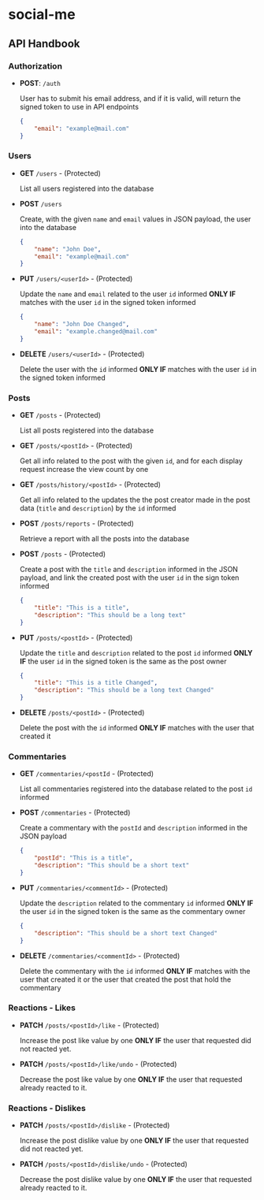 # social-me

## API Handbook

### Authorization

* **POST**: `/auth`

  User has to submit his email address, and if it is valid, will return the signed token to use in API endpoints

  ```json
  {
      "email": "example@mail.com"
  }
  ```

### Users

* **GET** `/users` - (Protected)

  List all users registered into the database

* **POST** `/users`

  Create, with the given `name` and `email` values in JSON payload, the user into the database

  ```json
  {
      "name": "John Doe",
      "email": "example@mail.com"
  }
  ```

* **PUT** `/users/<userId>` - (Protected)

  Update the `name` and `email` related to the user `id` informed **ONLY IF** matches with the user `id` in the signed token informed

  ```json
  {
      "name": "John Doe Changed",
      "email": "example.changed@mail.com"
  }
  ```

* **DELETE** `/users/<userId>` - (Protected)

  Delete the user with the `id` informed **ONLY IF** matches with the user `id` in the signed token informed

### Posts

* **GET** `/posts` - (Protected)

  List all posts registered into the database

* **GET** `/posts/<postId>` - (Protected)

  Get all info related to the post with the given `id`, and for each display request increase the view count by one

* **GET** `/posts/history/<postId>` - (Protected)

  Get all info related to the updates the the post creator made in the post data (`title` and `description`) by the `id` informed

* **POST** `/posts/reports` - (Protected)

  Retrieve a report with all the posts into the database

* **POST** `/posts` - (Protected)

  Create a post with the `title` and `description` informed in the JSON payload, and link the created post with the user `id` in the sign token informed

  ```json
  {
      "title": "This is a title",
      "description": "This should be a long text"
  }
  ```

* **PUT** `/posts/<postId>` - (Protected)

  Update the `title` and `description` related to the post `id` informed **ONLY IF** the user `id` in the signed token is the same as the post owner

  ```json
  {
      "title": "This is a title Changed",
      "description": "This should be a long text Changed"
  }
  ```

* **DELETE** `/posts/<postId>` - (Protected)

  Delete the post with the `id` informed **ONLY IF** matches with the user that created it

### Commentaries

* **GET** `/commentaries/<postId` - (Protected)

  List all commentaries registered into the database related to the post `id` informed

* **POST** `/commentaries` - (Protected)

  Create a commentary with the `postId` and `description` informed in the JSON payload

  ```json
  {
      "postId": "This is a title",
      "description": "This should be a short text"
  }
  ```

* **PUT** `/commentaries/<commentId>` - (Protected)

  Update the `description` related to the commentary `id` informed **ONLY IF** the user `id` in the signed token is the same as the commentary owner

  ```json
  {
      "description": "This should be a short text Changed"
  }
  ```

* **DELETE** `/commentaries/<commentId>` - (Protected)

  Delete the commentary with the `id` informed **ONLY IF** matches with the user that created it or the user that created the post that hold the commentary

### Reactions - Likes

* **PATCH** `/posts/<postId>/like` - (Protected)

  Increase the post like value by one **ONLY IF** the user that requested did not reacted yet.

* **PATCH** `/posts/<postId>/like/undo` - (Protected)

  Decrease the post like value by one **ONLY IF** the user that requested already reacted to it.

### Reactions - Dislikes

* **PATCH** `/posts/<postId>/dislike` - (Protected)

  Increase the post dislike value by one **ONLY IF** the user that requested did not reacted yet.

* **PATCH** `/posts/<postId>/dislike/undo` - (Protected)

  Decrease the post dislike value by one **ONLY IF** the user that requested already reacted to it.
